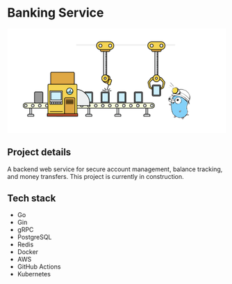 # Banking Service

![Gopher in a factory](images/go_factory.png)

## Project details

A backend web service for secure account management, balance tracking, and money transfers. This project is currently in construction.

## Tech stack

- Go
- Gin
- gRPC
- PostgreSQL
- Redis
- Docker
- AWS
- GitHub Actions
- Kubernetes
